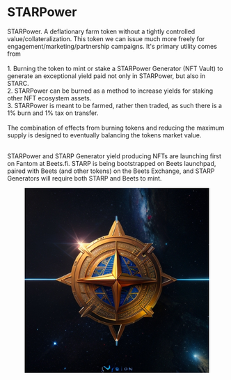 # STARPower

STARPower. A deflationary farm token without a tightly controlled value/collateralization. This token we can issue much more freely for engagement/marketing/partnership campaigns. It's primary utility comes from\
\
1\. Burning the token to mint or stake a STARPower Generator (NFT Vault) to generate an exceptional yield paid not only in STARPower, but also in STARC. \
2\. STARPower can be burned as a method to increase yields for staking other NFT ecosystem assets.\
3\. STARPower is meant to be farmed, rather then traded, as such there is a 1% burn and 1% tax on transfer. \
\
The combination of effects from burning tokens and reducing the maximum supply is designed to eventually balancing the tokens market value.

\
STARPower and STARP Generator yield producing NFTs are launching first on Fantom at Beets.fi. STARP is being bootstrapped on Beets launchpad, paired with Beets (and other tokens) on the Beets Exchange, and STARP Generators will require both STARP and Beets to mint.&#x20;

<figure><img src="../.gitbook/assets/STARD1.jpg" alt="STARD"><figcaption></figcaption></figure>

